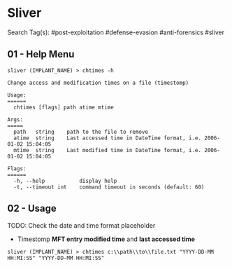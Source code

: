 # Sliver

Search Tag(s): #post-exploitation #defense-evasion #anti-forensics #sliver

## 01 - Help Menu

```
sliver (IMPLANT_NAME) > chtimes -h

Change access and modification times on a file (timestomp)

Usage:
======
  chtimes [flags] path atime mtime

Args:
=====
  path   string    path to the file to remove
  atime  string    Last accessed time in DateTime format, i.e. 2006-01-02 15:04:05
  mtime  string    Last modified time in DateTime format, i.e. 2006-01-02 15:04:05

Flags:
======
  -h, --help           display help
  -t, --timeout int    command timeout in seconds (default: 60)
```

## 02 - Usage

TODO: Check the date and time format placeholder

- Timestomp **MFT entry modified time** and **last accessed time**

`sliver (IMPLANT_NAME) > chtimes c:\\path\\to\\file.txt "YYYY-DD-MM HH:MI:SS" "YYYY-DD-MM HH:MI:SS"`